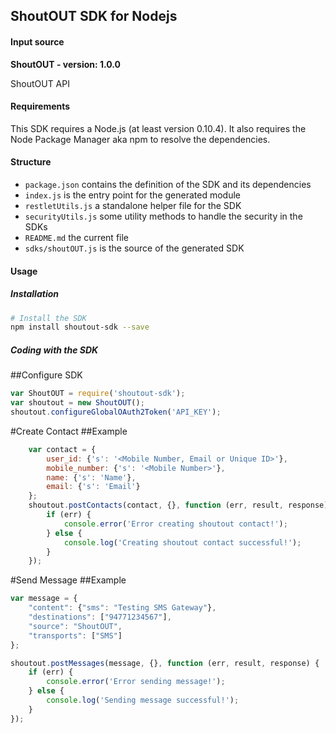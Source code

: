 ## ShoutOUT SDK for Nodejs

#### Input source
__ShoutOUT - version: 1.0.0__

ShoutOUT API

#### Requirements

This SDK requires a Node.js (at least version 0.10.4). It also requires the Node Package Manager aka npm to resolve the dependencies.

#### Structure

* `package.json` contains the definition of the SDK and its dependencies
* `index.js` is the entry point for the generated module
* `restletUtils.js` a standalone helper file for the SDK
* `securityUtils.js` some utility methods to handle the security in the SDKs
* `README.md` the current file
* `sdks/shoutOUT.js` is the source of the generated SDK

#### Usage

##### Installation

```sh
# Install the SDK
npm install shoutout-sdk --save
```

##### Coding with the SDK

##Configure SDK
```js
var ShoutOUT = require('shoutout-sdk');
var shoutout = new ShoutOUT();
shoutout.configureGlobalOAuth2Token('API_KEY');
```
#Create Contact
##Example
```js
    var contact = {
        user_id: {'s': '<Mobile Number, Email or Unique ID>'},
        mobile_number: {'s': '<Mobile Number>'},
        name: {'s': 'Name'},
        email: {'s': 'Email'}
    };
    shoutout.postContacts(contact, {}, function (err, result, response) {
        if (err) {
            console.error('Error creating shoutout contact!');
        } else {
            console.log('Creating shoutout contact successful!');
        }
    });
```
#Send Message
##Example
```js
var message = {
    "content": {"sms": "Testing SMS Gateway"},
    "destinations": ["94771234567"],
    "source": "ShoutOUT",
    "transports": ["SMS"]
};

shoutout.postMessages(message, {}, function (err, result, response) {
    if (err) {
        console.error('Error sending message!');
    } else {
        console.log('Sending message successful!');
    }
});
```
